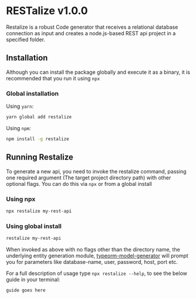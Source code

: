 # RESTalize v1.0.0

Restalize is a robust Code generator that receives a relational database connection as input and creates a node.js-based REST api project in a specified folder.

## Installation

Although you can install the package globally and execute it as a binary, it is recommended that you run it using `npx`

### Global installation

Using `yarn`:

```sh
yarn global add restalize
```

Using `npm`:

```sh
npm install -g restalize
```

## Running Restalize

To generate a new api, you need to invoke the restalize command, passing one required argument (The target project directory path) with other optional flags. You can do this via `npx` or from a global install

### Using npx

```sh
npx restalize my-rest-api
```

### Using global install

```sh
restalize my-rest-api
```

When invoked as above with no flags other than the directory name, the underlying entity generation module, [typeorm-model-generator](https://www.npmjs.com/package/typeorm-model-generator) will prompt you for parameters like database-name, user, password, host, port etc.

For a full description of usage type `npx restalize --help`, to see the below guide in your terminal:

```sh
guide goes here
```
